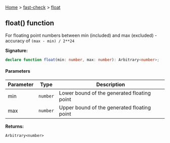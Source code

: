 [Home](/) &gt; [fast-check](../fast-check.md) &gt; [float](float_3.md)

## float() function

For floating point numbers between min (included) and max (excluded) - accuracy of `(max - min) / 2**24`

<b>Signature:</b>

```typescript
declare function float(min: number, max: number): Arbitrary<number>;
```

#### Parameters

|  Parameter | Type | Description |
|  --- | --- | --- |
|  min | <code>number</code> | Lower bound of the generated floating point |
|  max | <code>number</code> | Upper bound of the generated floating point |

<b>Returns:</b>

`Arbitrary<number>`

